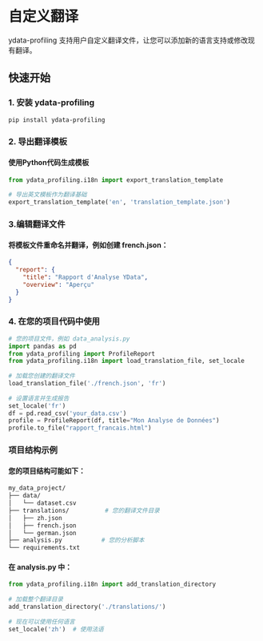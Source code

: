 # 自定义翻译
 
ydata-profiling 支持用户自定义翻译文件，让您可以添加新的语言支持或修改现有翻译。
 
## 快速开始
### 1. 安装 ydata-profiling
```bash
pip install ydata-profiling
```

### 2. 导出翻译模板
#### 使用Python代码生成模板
```python
from ydata_profiling.i18n import export_translation_template
 
# 导出英文模板作为翻译基础
export_translation_template('en', 'translation_template.json')
```

### 3.编辑翻译文件
#### 将模板文件重命名并翻译，例如创建 french.json：
```json
{
  "report": {
    "title": "Rapport d'Analyse YData",
    "overview": "Aperçu"
  }
}
```

### 4. 在您的项目代码中使用
```python
# 您的项目文件，例如 data_analysis.py
import pandas as pd
from ydata_profiling import ProfileReport
from ydata_profiling.i18n import load_translation_file, set_locale
 
# 加载您创建的翻译文件
load_translation_file('./french.json', 'fr')
 
# 设置语言并生成报告
set_locale('fr')
df = pd.read_csv('your_data.csv')
profile = ProfileReport(df, title="Mon Analyse de Données")
profile.to_file("rapport_francais.html")
```

### 项目结构示例
#### 您的项目结构可能如下：
```bash
my_data_project/
├── data/
│   └── dataset.csv
├── translations/          # 您的翻译文件目录
│   ├── zh.json
│   ├── french.json
│   └── german.json
├── analysis.py           # 您的分析脚本
└── requirements.txt
```
#### 在 analysis.py 中：
```python
from ydata_profiling.i18n import add_translation_directory
 
# 加载整个翻译目录
add_translation_directory('./translations/')
 
# 现在可以使用任何语言
set_locale('zh')  # 使用法语
```